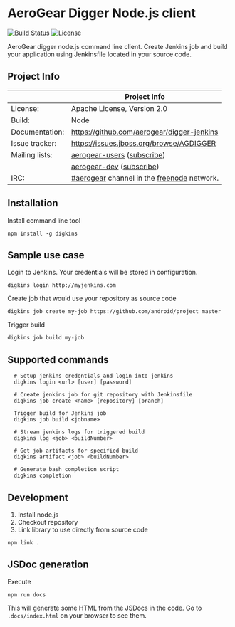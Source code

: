 # AeroGear Digger Node.js client


[![Build Status](https://travis-ci.org/aerogear/digger-node.png)](https://travis-ci.org/aerogear/digger-node)
[![License](https://img.shields.io/:license-Apache2-blue.svg)](http://www.apache.org/licenses/LICENSE-2.0)

AeroGear digger node.js command line client. 
Create Jenkins job and build your application using Jenkinsfile located in your source code.

## Project Info

|                 | Project Info  |
| --------------- | ------------- |
| License:        | Apache License, Version 2.0  |
| Build:          | Node  |
| Documentation:  | https://github.com/aerogear/digger-jenkins  |
| Issue tracker:  | https://issues.jboss.org/browse/AGDIGGER  |
| Mailing lists:  | [aerogear-users](http://aerogear-users.1116366.n5.nabble.com/) ([subscribe](https://lists.jboss.org/mailman/listinfo/aerogear-users))  |
|                 | [aerogear-dev](http://aerogear-dev.1069024.n5.nabble.com/) ([subscribe](https://lists.jboss.org/mailman/listinfo/aerogear-dev))  |
| IRC:            | [#aerogear](https://webchat.freenode.net/?channels=aerogear) channel in the [freenode](http://freenode.net/) network.  |

## Installation

Install command line tool

`npm install -g digkins`

## Sample use case

Login to Jenkins. Your credentials will be stored in configuration.
```
digkins login http://myjenkins.com
```

Create job that would use your repository as source code
```
digkins job create my-job https://github.com/android/project master
```

Trigger build
```
digkins job build my-job
```

## Supported commands
```
  # Setup jenkins credentials and login into jenkins
  digkins login <url> [user] [password]

  # Create jenkins job for git repository with Jenkinsfile
  digkins job create <name> [repository] [branch]

  Trigger build for Jenkins job
  digkins job build <jobname>                

  # Stream jenkins logs for triggered build
  digkins log <job> <buildNumber>       
  
  # Get job artifacts for specified build
  digkins artifact <job> <buildNumber>   

  # Generate bash completion script
  digkins completion                     
```
## Development

1. Install node.js
2. Checkout repository
3. Link library to use directly from source code

`npm link .` 

## JSDoc generation
Execute

```
npm run docs
```

This will generate some HTML from the JSDocs in the code.
Go to `.docs/index.html` on your browser to see them.